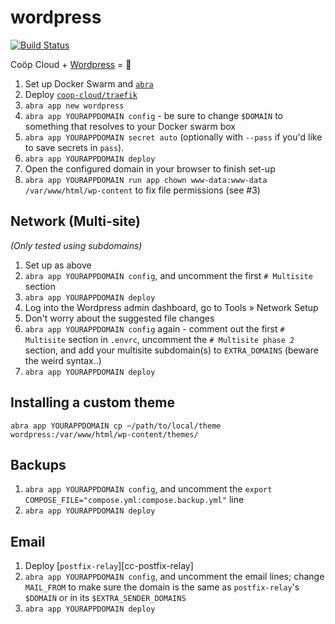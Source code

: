 # wordpress

[![Build Status](https://drone.autonomic.zone/api/badges/coop-cloud/wordpress/status.svg)](https://drone.autonomic.zone/coop-cloud/wordpress)

Coöp Cloud + [Wordpress](https://wordpress.org) = 🥳

1. Set up Docker Swarm and [`abra`][abra]
2. Deploy [`coop-cloud/traefik`][cc-traefik]
3. `abra app new wordpress`
4. `abra app YOURAPPDOMAIN config` - be sure to change `$DOMAIN` to something that resolves to
   your Docker swarm box
5. `abra app YOURAPPDOMAIN secret auto` (optionally with `--pass` if you'd like
   to save secrets in `pass`).
6. `abra app YOURAPPDOMAIN deploy`
7. Open the configured domain in your browser to finish set-up
8. `abra app YOURAPPDOMAIN run app chown www-data:www-data /var/www/html/wp-content` to fix
   file permissions (see #3)

## Network (Multi-site)

_(Only tested using subdomains)_

1. Set up as above
2. `abra app YOURAPPDOMAIN config`, and uncomment the first `# Multisite` section
3. `abra app YOURAPPDOMAIN deploy`
4. Log into the Wordpress admin dashboard, go to Tools » Network Setup
5. Don't worry about the suggested file changes
6. `abra app YOURAPPDOMAIN config` again - comment out the first `# Multisite`
   section in `.envrc`, uncomment the `# Multisite phase 2` section, and add
   your multisite subdomain(s) to `EXTRA_DOMAINS` (beware the weird syntax..)
7. `abra app YOURAPPDOMAIN deploy`

## Installing a custom theme

`abra app YOURAPPDOMAIN cp ~/path/to/local/theme wordpress:/var/www/html/wp-content/themes/`

## Backups

1. `abra app YOURAPPDOMAIN config`, and uncomment the `export COMPOSE_FILE="compose.yml:compose.backup.yml"` line
2. `abra app YOURAPPDOMAIN deploy`

## Email

1. Deploy [`postfix-relay`][cc-postfix-relay]
2. `abra app YOURAPPDOMAIN config`, and uncomment the email lines; change
   `MAIL_FROM` to make sure the domain is the same as `postfix-relay`'s
   `$DOMAIN` or in its `$EXTRA_SENDER_DOMAINS`
3. `abra app YOURAPPDOMAIN deploy`

[abra]: https://git.autonomic.zone/autonomic-cooperative/abra
[cc-traefik]: https://git.autonomic.zone/coop-cloud/traefik
[cc-postfix-relax]: https://git.autonomic.zone/coop-cloud/traefik
